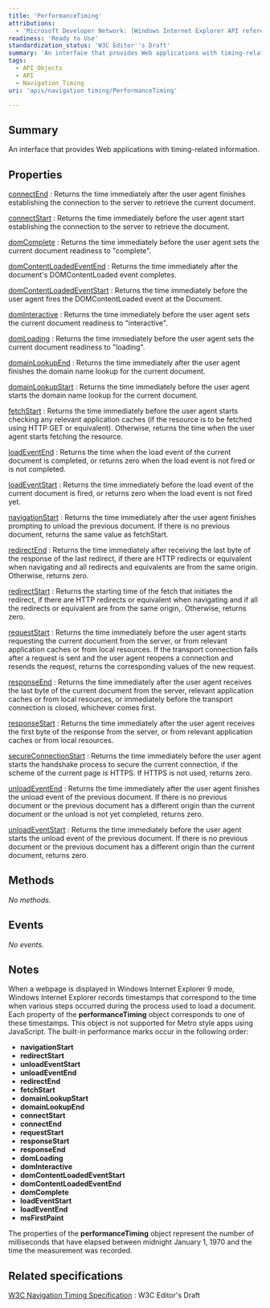 ```yaml
---
title: 'PerformanceTiming'
attributions:
  - 'Microsoft Developer Network: [Windows Internet Explorer API reference Article](http://msdn.microsoft.com/en-us/library/ie/hh828809%28v=vs.85%29.aspx)'
readiness: 'Ready to Use'
standardization_status: 'W3C Editor''s Draft'
summary: 'An interface that provides Web applications with timing-related information.'
tags:
  - API_Objects
  - API
  - Navigation_Timing
uri: 'apis/navigation timing/PerformanceTiming'

---
```

## Summary

An interface that provides Web applications with timing-related information.

## Properties

[connectEnd](/apis/navigation_timing/PerformanceTiming/connectEnd)
:   Returns the time immediately after the user agent finishes establishing the connection to the server to retrieve the current document.

[connectStart](/apis/navigation_timing/PerformanceTiming/connectStart)
:   Returns the time immediately before the user agent start establishing the connection to the server to retrieve the document.

[domComplete](/apis/navigation_timing/PerformanceTiming/domComplete)
:   Returns the time immediately before the user agent sets the current document readiness to "complete".

[domContentLoadedEventEnd](/apis/navigation_timing/PerformanceTiming/domContentLoadedEventEnd)
:   Returns the time immediately after the document's DOMContentLoaded event completes.

[domContentLoadedEventStart](/apis/navigation_timing/PerformanceTiming/domContentLoadedEventStart)
:   Returns the time immediately before the user agent fires the DOMContentLoaded event at the Document.

[domInteractive](/apis/navigation_timing/PerformanceTiming/domInteractive)
:   Returns the time immediately before the user agent sets the current document readiness to "interactive".

[domLoading](/apis/navigation_timing/PerformanceTiming/domLoading)
:   Returns the time immediately before the user agent sets the current document readiness to "loading".

[domainLookupEnd](/apis/navigation_timing/PerformanceTiming/domainLookupEnd)
:   Returns the time immediately after the user agent finishes the domain name lookup for the current document.

[domainLookupStart](/apis/navigation_timing/PerformanceTiming/domainLookupStart)
:   Returns the time immediately before the user agent starts the domain name lookup for the current document.

[fetchStart](/apis/navigation_timing/PerformanceTiming/fetchStart)
:   Returns the time immediately before the user agent starts checking any relevant application caches (if the resource is to be fetched using HTTP GET or equivalent). Otherwise, returns the time when the user agent starts fetching the resource.

[loadEventEnd](/apis/navigation_timing/PerformanceTiming/loadEventEnd)
:   Returns the time when the load event of the current document is completed, or returns zero when the load event is not fired or is not completed.

[loadEventStart](/apis/navigation_timing/PerformanceTiming/loadEventStart)
:   Returns the time immediately before the load event of the current document is fired, or returns zero when the load event is not fired yet.

[navigationStart](/apis/navigation_timing/PerformanceTiming/navigationStart)
:   Returns the time immediately after the user agent finishes prompting to unload the previous document. If there is no previous document, returns the same value as fetchStart.

[redirectEnd](/apis/navigation_timing/PerformanceTiming/redirectEnd)
:   Returns the time immediately after receiving the last byte of the response of the last redirect, if there are HTTP redirects or equivalent when navigating and all redirects and equivalents are from the same origin. Otherwise, returns zero.

[redirectStart](/apis/navigation_timing/PerformanceTiming/redirectStart)
:   Returns the starting time of the fetch that initiates the redirect, if there are HTTP redirects or equivalent when navigating and if all the redirects or equivalent are from the same origin,. Otherwise, returns zero.

[requestStart](/apis/navigation_timing/PerformanceTiming/requestStart)
:   Returns the time immediately before the user agent starts requesting the current document from the server, or from relevant application caches or from local resources. If the transport connection fails after a request is sent and the user agent reopens a connection and resends the request, returns the corresponding values of the new request.

[responseEnd](/apis/navigation_timing/PerformanceTiming/responseEnd)
:   Returns the time immediately after the user agent receives the last byte of the current document from the server, relevant application caches or from local resources, or immediately before the transport connection is closed, whichever comes first.

[responseStart](/apis/navigation_timing/PerformanceTiming/responseStart)
:   Returns the time immediately after the user agent receives the first byte of the response from the server, or from relevant application caches or from local resources.

[secureConnectionStart](/apis/navigation_timing/PerformanceTiming/secureConnectionStart)
:   Returns the time immediately before the user agent starts the handshake process to secure the current connection, if the scheme of the current page is HTTPS. If HTTPS is not used, returns zero.

[unloadEventEnd](/apis/navigation_timing/PerformanceTiming/unloadEventEnd)
:   Returns the time immediately after the user agent finishes the unload event of the previous document. If there is no previous document or the previous document has a different origin than the current document or the unload is not yet completed, returns zero.

[unloadEventStart](/apis/navigation_timing/PerformanceTiming/unloadEventStart)
:   Returns the time immediately before the user agent starts the unload event of the previous document. If there is no previous document or the previous document has a different origin than the current document, returns zero.

## Methods

*No methods.*

## Events

*No events.*

## Notes

When a webpage is displayed in Windows Internet Explorer 9 mode, Windows Internet Explorer records timestamps that correspond to the time when various steps occurred during the process used to load a document. Each property of the **performanceTiming** object corresponds to one of these timestamps. This object is not supported for Metro style apps using JavaScript. The built-in performance marks occur in the following order:

-   **navigationStart**
-   **redirectStart**
-   **unloadEventStart**
-   **unloadEventEnd**
-   **redirectEnd**
-   **fetchStart**
-   **domainLookupStart**
-   **domainLookupEnd**
-   **connectStart**
-   **connectEnd**
-   **requestStart**
-   **responseStart**
-   **responseEnd**
-   **domLoading**
-   **domInteractive**
-   **domContentLoadedEventStart**
-   **domContentLoadedEventEnd**
-   **domComplete**
-   **loadEventStart**
-   **loadEventEnd**
-   **msFirstPaint**

The properties of the **performanceTiming** object represent the number of milliseconds that have elapsed between midnight January 1, 1970 and the time the measurement was recorded.

## Related specifications

[W3C Navigation Timing Specification](http://w3c-test.org/webperf/specs/NavigationTiming/)
:   W3C Editor's Draft
